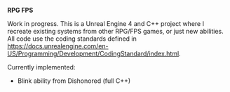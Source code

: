 <b>RPG FPS</b>

Work in progress.
This is a Unreal Engine 4 and C++ project where I recreate existing systems from other RPG/FPS games, or just new abilities.
All code use the coding standards defined in https://docs.unrealengine.com/en-US/Programming/Development/CodingStandard/index.html.

Currently implemented:
- Blink ability from Dishonored (full C++)

